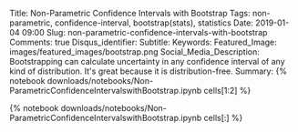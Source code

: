 Title: Non-Parametric Confidence Intervals with Bootstrap
Tags: non-parametric, confidence-interval, bootstrap(stats), statistics
Date: 2019-01-04 09:00
Slug: non-parametric-confidence-intervals-with-bootstrap
Comments: true
Disqus_identifier: 
Subtitle:
Keywords: 
Featured_Image: images/featured_images/bootstrap.png
Social_Media_Description: Bootstrapping can calculate uncertainty in any confidence interval of any kind of distribution. It's great because it is distribution-free.
Summary: {% notebook downloads/notebooks/Non-ParametricConfidenceIntervalswithBootstrap.ipynb cells[1:2] %}

{% notebook downloads/notebooks/Non-ParametricConfidenceIntervalswithBootstrap.ipynb cells[:] %}